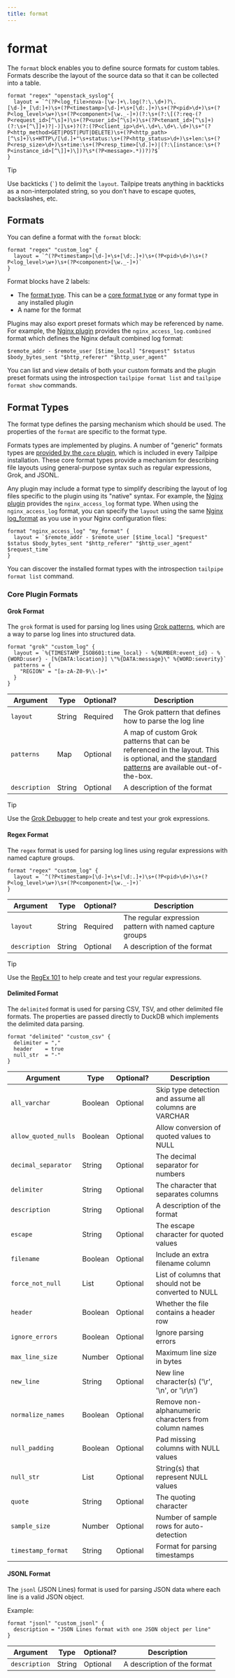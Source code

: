 ```yaml
---
title: format
---
```


# format

The `format` block enables you to define source formats for custom tables.  Formats describe the layout of the source data so that it can be collected into a table.



```hcl
format "regex" "openstack_syslog"{
  layout = `^(?P<log_file>nova-[\w-]+\.log(?:\.\d+)?\.[\d-]+_[\d:]+)\s+(?P<timestamp>[\d-]+\s+[\d:.]+)\s+(?P<pid>\d+)\s+(?P<log_level>\w+)\s+(?P<component>[\w._-]+)(?:\s+(?:\[(?:req-(?P<request_id>[^\s]+)\s+(?P<user_id>[^\s]+)\s+(?P<tenant_id>[^\s]+)(?:\s+[^\]]+)?|-)]\s+)?(?:(?P<client_ip>\d+\.\d+\.\d+\.\d+)\s+"(?P<http_method>GET|POST|PUT|DELETE)\s+(?P<http_path>[^\s]+)\s+HTTP\/[\d.]+"\s+status:\s+(?P<http_status>\d+)\s+len:\s+(?P<resp_size>\d+)\s+time:\s+(?P<resp_time>[\d.]+)|(?:\[instance:\s+(?P<instance_id>[^\]]+)\])?\s*(?P<message>.*))?)?$`
}
```

> [!TIP]
> Use backticks (<code>`</code>) to delimit the <code>layout</code>.  Tailpipe treats anything in backticks as a non-interpolated string, so you don't have to escape quotes, backslashes, etc.

## Formats

You can define a format with the  `format` block:

```hcl
format "regex" "custom_log" {
  layout = `^(?P<timestamp>[\d-]+\s+[\d:.]+)\s+(?P<pid>\d+)\s+(?P<log_level>\w+)\s+(?P<component>[\w._-]+)`
}
```
Format blocks have 2 labels:
- The [format type](#format-types).  This can be a [core format type](#core-plugin-formats) or any format type in any installed plugin
- A name for the format


Plugins may also export preset formats which may be referenced by name.    For example, the [Nginx plugin](https://hub.tailpipe.io/plugins/turbot/nginx) provides the `nginx_access_log.combined` format which defines the Nginx default combined log format:
```
$remote_addr - $remote_user [$time_local] "$request" $status $body_bytes_sent "$http_referer" "$http_user_agent"
```

You can list and view details of both your custom formats and the plugin preset formats using the introspection `tailpipe format list` and `tailpipe format show` commands.



## Format Types

The format type defines the parsing mechanism which should be used. The properties of the `format` are specific to the format type.

Formats types are implemented by plugins. A number of "generic" formats types are [provided by the `core` plugin](#core-plugin-formats), which is included in every Tailpipe installation.  These core format types provide a mechanism for describing file layouts using general-purpose syntax such as regular expressions, Grok, and JSONL. 
 
Any plugin may include a format type to simplify describing the layout of log files specific to the plugin using its "native" syntax.  For example, the [Nginx plugin](https://hub.tailpipe.io/plugins/turbot/nginx) provides the `nginx_access_log` format type.  When using the `nginx_access_log` format, you can specify the `layout` using the same [Nginx log_format](https://nginx.org/en/docs/http/ngx_http_log_module.html#log_format) as you use in your Nginx configuration files:

```hcl
format "nginx_access_log" "my_format" {
  layout = `$remote_addr - $remote_user [$time_local] "$request" $status $body_bytes_sent "$http_referer" "$http_user_agent" $request_time`
}
```

You can discover the installed format types with the introspection `tailpipe format list` command.


### Core Plugin Formats

#### Grok Format
The `grok` format is used for parsing log lines using [Grok patterns](https://www.elastic.co/guide/en/logstash/current/plugins-filters-grok.html#_grok_basics), which are a way to parse log lines into structured data.

```hcl
format "grok" "custom_log" {
  layout = `%{TIMESTAMP_ISO8601:time_local} - %{NUMBER:event_id} - %{WORD:user} - [%{DATA:location}] \"%{DATA:message}\" %{WORD:severity}`
  patterns = {
    "REGION" = "[a-zA-Z0-9\\-]+"
  }
}
```

| Argument     | Type     | Optional? | Description
|--------------|----------|-----------|-----------------
| `layout`     | String   | Required  | The Grok pattern that defines how to parse the log line
| `patterns`   | Map      | Optional  | A map of custom Grok patterns that can be referenced in the layout.  This is optional, and the [standard patterns](https://github.com/elastic/go-grok?tab=readme-ov-file#default-set-of-patterns) are available out-of-the-box.
| `description`| String   | Optional  | A description of the format

> [!TIP]
> Use the [Grok Debugger](https://grokdebugger.com/) to help create and test your grok expressions. 


#### Regex Format
The `regex` format is used for parsing log lines using regular expressions with named capture groups.

```hcl
format "regex" "custom_log" {
  layout = `^(?P<timestamp>[\d-]+\s+[\d:.]+)\s+(?P<pid>\d+)\s+(?P<log_level>\w+)\s+(?P<component>[\w._-]+)`
}
```

| Argument     | Type     | Optional? | Description
|--------------|----------|-----------|-----------------
| `layout`     | String   | Required  | The regular expression pattern with named capture groups
| `description`| String   | Optional  | A description of the format

> [!TIP]
> Use the [RegEx 101](https://regex101.com/) to help create and test your regular expressions. 

#### Delimited Format
The `delimited` format is used for parsing CSV, TSV, and other delimited file formats. The properties are passed directly to DuckDB which implements the delimited data parsing.

```hcl
format "delimited" "custom_csv" {
  delimiter = ","
  header    = true
  null_str  = "-"
}
```

| Argument            | Type     | Optional? | Description
|---------------------|----------|-----------|-----------------
| `all_varchar`       | Boolean  | Optional |  Skip type detection and assume all columns are VARCHAR
| `allow_quoted_nulls`| Boolean  | Optional |  Allow conversion of quoted values to NULL
| `decimal_separator` | String   | Optional |  The decimal separator for numbers
| `delimiter`         | String   | Optional |  The character that separates columns
| `description`       | String   | Optional |  A description of the format
| `escape`            | String   | Optional |  The escape character for quoted values
| `filename`          | Boolean  | Optional |  Include an extra filename column
| `force_not_null`    | List     | Optional |  List of columns that should not be converted to NULL
| `header`            | Boolean  | Optional |  Whether the file contains a header row
| `ignore_errors`     | Boolean  | Optional |  Ignore parsing errors
| `max_line_size`     | Number   | Optional |  Maximum line size in bytes
| `new_line`          | String   | Optional |  New line character(s) ('\r', '\n', or '\r\n')
| `normalize_names`   | Boolean  | Optional |  Remove non-alphanumeric characters from column names
| `null_padding`      | Boolean  | Optional |  Pad missing columns with NULL values
| `null_str`          | List     | Optional |  String(s) that represent NULL values
| `quote`             | String   | Optional |  The quoting character
| `sample_size`       | Number   | Optional |  Number of sample rows for auto-detection
| `timestamp_format`  | String   | Optional |  Format for parsing timestamps


#### JSONL Format
The `jsonl` (JSON Lines) format is used for parsing JSON data where each line is a valid JSON object.

Example:
```hcl
format "jsonl" "custom_jsonl" {
  description = "JSON Lines format with one JSON object per line"
}
```

| Argument     | Type     | Optional? | Description
|--------------|----------|-----------|-----------------
| `description`| String   | Optional  | A description of the format
